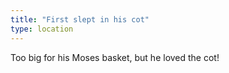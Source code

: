 ```yaml
---
title: "First slept in his cot"
type: location
---
```


Too big for his Moses basket, but he loved the cot!